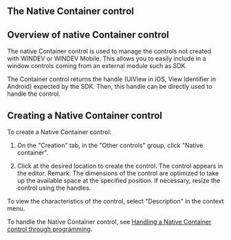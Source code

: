 


## The Native Container control
			



<a name="NOTE1"></a>
<a name="NOTE1_1"></a>


## Overview of native Container control
<a name="overview_native_container_control_ELTTEXTE000091"></a>
The native Container control is used to manage the controls not created with WINDEV or WINDEV Mobile. This allows you to easily include in a window controls coming from an external module such as SDK. 

The Container control returns the handle (UIView in iOS, View Identifier in Android) expected by the SDK. Then, this handle can be directly used to handle the control. 

<a name="NOTE2"></a>
<a name="NOTE2_1"></a>


## Creating a Native Container control
<a name="creating_native_container_control_ELTTEXTE000115"></a>
To create a Native Container control:

1. On the "Creation" tab, in the "Other controls" group, click "Native container". 

2. Click at the desired location to create the control. The control appears in the editor.
	Remark: The dimensions of the control are optimized to take up the available space at the specified position. If necessary, resize the control using the handles. 




To view the characteristics of the control, select "Description" in the context menu.

To handle the Native Container control, see [Handling a Native Container control through programming](../WDChamp/1410087045.md). 



